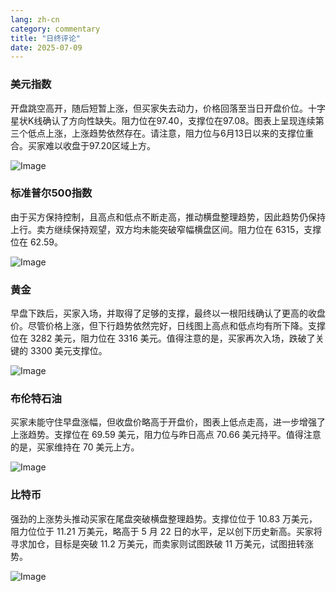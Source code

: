 ```yaml
---
lang: zh-cn
category: commentary
title: "日终评论"
date: 2025-07-09
---
```


### 美元指数

开盘跳空高开，随后短暂上涨，但买家失去动力，价格回落至当日开盘价位。十字星状K线确认了方向性缺失。阻力位在97.40，支撑位在97.08。图表上呈现连续第三个低点上涨，上涨趋势依然存在。请注意，阻力位与6月13日以来的支撑位重合。买家难以收盘于97.20区域上方。

![Image](https://markleighedu.github.io/img/Jul-2025/09-Jul-2025/usdindex.jpg)

### 标准普尔500指数

由于买方保持控制，且高点和低点不断走高，推动横盘整理趋势，因此趋势仍保持上行。卖方继续保持观望，双方均未能突破窄幅横盘区间。阻力位在 6315，支撑位在 62.59。

![Image](https://markleighedu.github.io/img/Jul-2025/09-Jul-2025/sp500.jpg)

### 黄金

早盘下跌后，买家入场，并取得了足够的支撑，最终以一根阳线确认了更高的收盘价。尽管价格上涨，但下行趋势依然完好，日线图上高点和低点均有所下降。支撑位在 3282 美元，阻力位在 3316 美元。值得注意的是，买家再次入场，跌破了关键的 3300 美元支撑位。

![Image](https://markleighedu.github.io/img/Jul-2025/09-Jul-2025/gold.jpg)

### 布伦特石油

买家未能守住早盘涨幅，但收盘价略高于开盘价，图表上低点走高，进一步增强了上涨趋势。支撑位在 69.59 美元，阻力位与昨日高点 70.66 美元持平。值得注意的是，买家维持在 70 美元上方。

![Image](https://markleighedu.github.io/img/Jul-2025/09-Jul-2025/brentoil.jpg)

### 比特币

强劲的上涨势头推动买家在尾盘突破横盘整理趋势。支撑位位于 10.83 万美元，阻力位位于 11.21 万美元，略高于 5 月 22 日的水平，足以创下历史新高。买家将寻求加仓，目标是突破 11.2 万美元，而卖家则试图跌破 11 万美元，试图扭转涨势。

![Image](https://markleighedu.github.io/img/Jul-2025/09-Jul-2025/bitcoin.jpg)


